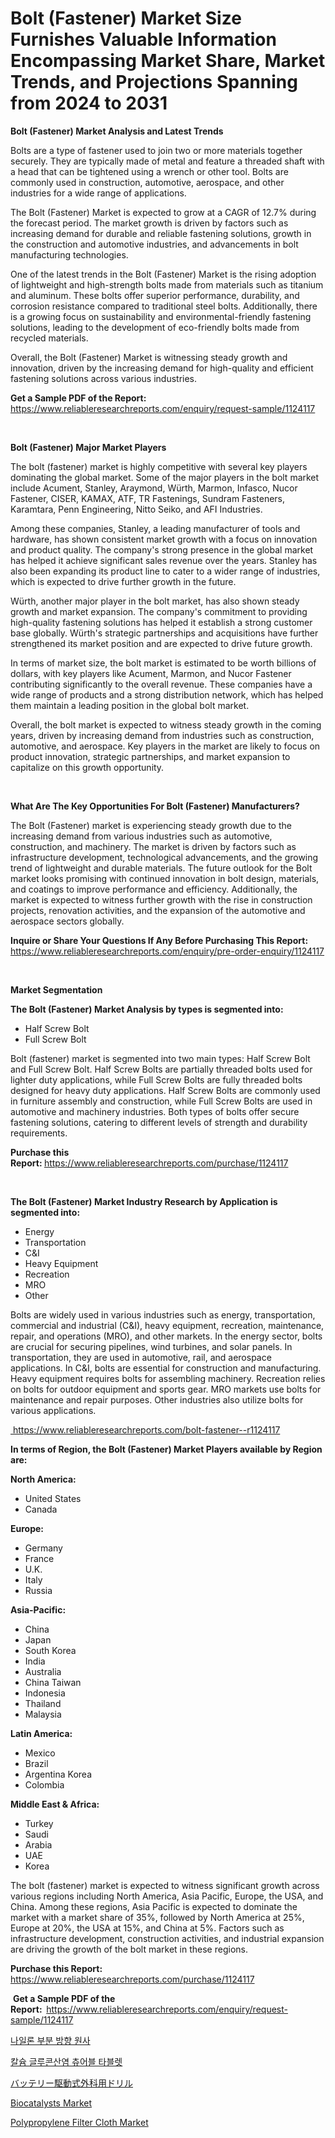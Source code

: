 <p><h1>Bolt (Fastener) Market Size Furnishes Valuable Information Encompassing Market Share, Market Trends, and Projections Spanning from 2024 to 2031</h1></p><p><strong>Bolt (Fastener) Market Analysis and Latest Trends</strong></p>
<p><p>Bolts are a type of fastener used to join two or more materials together securely. They are typically made of metal and feature a threaded shaft with a head that can be tightened using a wrench or other tool. Bolts are commonly used in construction, automotive, aerospace, and other industries for a wide range of applications.</p><p>The Bolt (Fastener) Market is expected to grow at a CAGR of 12.7% during the forecast period. The market growth is driven by factors such as increasing demand for durable and reliable fastening solutions, growth in the construction and automotive industries, and advancements in bolt manufacturing technologies. </p><p>One of the latest trends in the Bolt (Fastener) Market is the rising adoption of lightweight and high-strength bolts made from materials such as titanium and aluminum. These bolts offer superior performance, durability, and corrosion resistance compared to traditional steel bolts. Additionally, there is a growing focus on sustainability and environmental-friendly fastening solutions, leading to the development of eco-friendly bolts made from recycled materials.</p><p>Overall, the Bolt (Fastener) Market is witnessing steady growth and innovation, driven by the increasing demand for high-quality and efficient fastening solutions across various industries.</p></p>
<p><strong>Get a Sample PDF of the Report:&nbsp;</strong> <a href="https://www.reliableresearchreports.com/enquiry/request-sample/1124117">https://www.reliableresearchreports.com/enquiry/request-sample/1124117</a></p>
<p>&nbsp;</p>
<p><strong>Bolt (Fastener) Major Market Players</strong></p>
<p><p>The bolt (fastener) market is highly competitive with several key players dominating the global market. Some of the major players in the bolt market include Acument, Stanley, Araymond, Würth, Marmon, Infasco, Nucor Fastener, CISER, KAMAX, ATF, TR Fastenings, Sundram Fasteners, Karamtara, Penn Engineering, Nitto Seiko, and AFI Industries.</p><p>Among these companies, Stanley, a leading manufacturer of tools and hardware, has shown consistent market growth with a focus on innovation and product quality. The company's strong presence in the global market has helped it achieve significant sales revenue over the years. Stanley has also been expanding its product line to cater to a wider range of industries, which is expected to drive further growth in the future.</p><p>Würth, another major player in the bolt market, has also shown steady growth and market expansion. The company's commitment to providing high-quality fastening solutions has helped it establish a strong customer base globally. Würth's strategic partnerships and acquisitions have further strengthened its market position and are expected to drive future growth.</p><p>In terms of market size, the bolt market is estimated to be worth billions of dollars, with key players like Acument, Marmon, and Nucor Fastener contributing significantly to the overall revenue. These companies have a wide range of products and a strong distribution network, which has helped them maintain a leading position in the global bolt market.</p><p>Overall, the bolt market is expected to witness steady growth in the coming years, driven by increasing demand from industries such as construction, automotive, and aerospace. Key players in the market are likely to focus on product innovation, strategic partnerships, and market expansion to capitalize on this growth opportunity.</p></p>
<p>&nbsp;</p>
<p><strong>What Are The Key Opportunities For Bolt (Fastener) Manufacturers?</strong></p>
<p><p>The Bolt (Fastener) market is experiencing steady growth due to the increasing demand from various industries such as automotive, construction, and machinery. The market is driven by factors such as infrastructure development, technological advancements, and the growing trend of lightweight and durable materials. The future outlook for the Bolt market looks promising with continued innovation in bolt design, materials, and coatings to improve performance and efficiency. Additionally, the market is expected to witness further growth with the rise in construction projects, renovation activities, and the expansion of the automotive and aerospace sectors globally.</p></p>
<p><strong>Inquire or Share Your Questions If Any Before Purchasing This Report:</strong> <a href="https://www.reliableresearchreports.com/enquiry/pre-order-enquiry/1124117">https://www.reliableresearchreports.com/enquiry/pre-order-enquiry/1124117</a></p>
<p>&nbsp;</p>
<p><strong>Market Segmentation</strong></p>
<p><strong>The Bolt (Fastener) Market Analysis by types is segmented into:</strong></p>
<p><ul><li>Half Screw Bolt</li><li>Full Screw Bolt</li></ul></p>
<p><p>Bolt (fastener) market is segmented into two main types: Half Screw Bolt and Full Screw Bolt. Half Screw Bolts are partially threaded bolts used for lighter duty applications, while Full Screw Bolts are fully threaded bolts designed for heavy duty applications. Half Screw Bolts are commonly used in furniture assembly and construction, while Full Screw Bolts are used in automotive and machinery industries. Both types of bolts offer secure fastening solutions, catering to different levels of strength and durability requirements.</p></p>
<p><strong>Purchase this Report:&nbsp;</strong><a href="https://www.reliableresearchreports.com/purchase/1124117">https://www.reliableresearchreports.com/purchase/1124117</a></p>
<p>&nbsp;</p>
<p><strong>The Bolt (Fastener) Market Industry Research by Application is segmented into:</strong></p>
<p><ul><li>Energy</li><li>Transportation</li><li>C&I</li><li>Heavy Equipment</li><li>Recreation</li><li>MRO</li><li>Other</li></ul></p>
<p><p>Bolts are widely used in various industries such as energy, transportation, commercial and industrial (C&I), heavy equipment, recreation, maintenance, repair, and operations (MRO), and other markets. In the energy sector, bolts are crucial for securing pipelines, wind turbines, and solar panels. In transportation, they are used in automotive, rail, and aerospace applications. In C&I, bolts are essential for construction and manufacturing. Heavy equipment requires bolts for assembling machinery. Recreation relies on bolts for outdoor equipment and sports gear. MRO markets use bolts for maintenance and repair purposes. Other industries also utilize bolts for various applications.</p></p>
<p><a href="https://www.reliableresearchreports.com/bolt-fastener--r1124117">&nbsp;https://www.reliableresearchreports.com/bolt-fastener--r1124117</a></p>
<p><strong>In terms of Region, the Bolt (Fastener) Market Players available by Region are:</strong></p>
<p>
    <p> <strong> North America: </strong>
        <ul>
            <li>United States</li>
            <li>Canada</li>
        </ul>
        </p> 
    <p> <strong> Europe: </strong>
        <ul>
            <li>Germany</li>
            <li>France</li>
            <li>U.K.</li>
            <li>Italy</li>
            <li>Russia</li>
        </ul>
        </p> 
    <p> <strong> Asia-Pacific: </strong>
        <ul>
            <li>China</li>
            <li>Japan</li>
            <li>South Korea</li>
            <li>India</li>
            <li>Australia</li>
            <li>China Taiwan</li>
            <li>Indonesia</li>
            <li>Thailand</li>
            <li>Malaysia</li>
        </ul>
        </p> 
    <p> <strong> Latin America: </strong>
        <ul>
            <li>Mexico</li>
            <li>Brazil</li>
            <li>Argentina Korea</li>
            <li>Colombia</li>
        </ul>
        </p> 
    <p> <strong> Middle East & Africa: </strong>
        <ul>
            <li>Turkey</li>
            <li>Saudi</li>
            <li>Arabia</li>
            <li>UAE</li>
            <li>Korea</li>
        </ul>
    </p>
    </p>
<p><p>The bolt (fastener) market is expected to witness significant growth across various regions including North America, Asia Pacific, Europe, the USA, and China. Among these regions, Asia Pacific is expected to dominate the market with a market share of 35%, followed by North America at 25%, Europe at 20%, the USA at 15%, and China at 5%. Factors such as infrastructure development, construction activities, and industrial expansion are driving the growth of the bolt market in these regions.</p></p>
<p><strong>Purchase this Report: </strong><a href="https://www.reliableresearchreports.com/purchase/1124117">https://www.reliableresearchreports.com/purchase/1124117</a></p>
<p>&nbsp;<strong>Get a Sample PDF of the Report:&nbsp;&nbsp;</strong><a href="https://www.reliableresearchreports.com/enquiry/request-sample/1124117">https://www.reliableresearchreports.com/enquiry/request-sample/1124117</a></p>
<p><strong></strong></p>
<p><p><a href="https://medium.com/@jordybecker/%EB%82%98%EC%9D%BC%EB%A1%A0-%EB%B6%80%EB%B6%84%EB%B0%A9%ED%96%A5%EC%82%AC-market-size-%EC%8B%9C%EC%9E%A5-%EC%84%B8%EB%B6%84%ED%99%94-%EC%8B%9C%EC%9E%A5-%EB%8F%99%ED%96%A5-%EB%B0%8F-%EC%84%B1%EC%9E%A5-%EB%B6%84%EC%84%9D-%EC%98%88%EC%B8%A1-2031%EB%85%84%EA%B9%8C%EC%A7%80-5e69e6b65946">나일론 부분 방향 원사</a></p><p><a href="https://medium.com/@morrisassin8795/%EC%B9%BC%EC%8A%98-%EA%B8%80%EB%A3%A8%EC%BD%94%EB%84%A4%EC%9D%B4%ED%8A%B8-%EC%B8%84%EC%96%B4%EB%B8%94-%ED%83%9C%EB%B8%94%EB%A6%BF-%EC%8B%9C%EC%9E%A5%EC%9D%98-%EB%96%A0%EC%98%A4%EB%A5%B4%EB%8A%94-%ED%8A%B8%EB%A0%8C%EB%93%9C-%EB%B0%8F-2024%EB%85%84%EB%B6%80%ED%84%B0-2031%EB%85%84%EA%B9%8C%EC%A7%80%EC%9D%98-%EB%AF%B8%EB%9E%98-%EC%A0%84%EB%A7%9D-1aa376730274">칼슘 글루콘산염 츄어블 타블렛</a></p><p><a href="https://medium.com/@jeromeboyer1970/%E9%9B%BB%E6%B1%A0%E9%A7%86%E5%8B%95%E6%89%8B%E8%A1%93%E3%83%89%E3%83%AA%E3%83%AB%E3%81%AE%E5%B8%82%E5%A0%B4%E3%82%B7%E3%82%A7%E3%82%A2%E3%81%A8%E6%96%B0%E3%81%97%E3%81%84%E3%83%88%E3%83%AC%E3%83%B3%E3%83%89%E5%88%86%E6%9E%90-%E7%A8%AE%E9%A1%9E-%E3%82%A2%E3%83%97%E3%83%AA%E3%82%B1%E3%83%BC%E3%82%B7%E3%83%A7%E3%83%B3-%E3%82%A8%E3%83%B3%E3%83%89%E3%83%A6%E3%83%BC%E3%82%B9%E3%81%94%E3%81%A8%E3%81%AE%E4%BA%88%E6%B8%AC-2024%E5%B9%B4%E3%81%8B%E3%82%892031%E5%B9%B4%E3%81%BE%E3%81%A7%E3%81%AE%E6%9C%9F%E9%96%93%E3%81%AB%E3%81%8A%E3%81%91%E3%82%8B-7cf4dcabbe91">バッテリー駆動式外科用ドリル</a></p><p><a href="https://github.com/ikahanika44/Market-Research-Report-List-1/blob/main/biocatalysts-market.md">Biocatalysts Market</a></p><p><a href="https://github.com/refatkhan11277/Market-Research-Report-List-1/blob/main/polypropylene-filter-cloth-market.md">Polypropylene Filter Cloth Market</a></p></p>